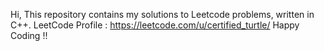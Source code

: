 Hi, This repository contains my solutions to Leetcode problems, written in C++.
LeetCode Profile : https://leetcode.com/u/certified_turtle/
Happy Coding !!
